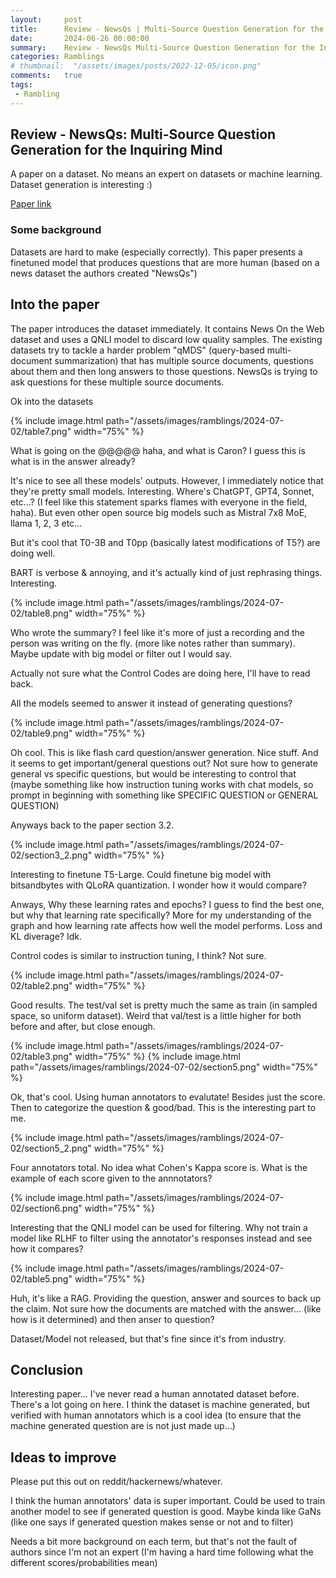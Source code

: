 ```yaml
---
layout:     post
title:      Review - NewsQs | Multi-Source Question Generation for the Inquiring Mind
date:       2024-06-26 00:00:00
summary:    Review - NewsQs Multi-Source Question Generation for the Inquiring Mind
categories: Ramblings
# thumbnail:  "/assets/images/posts/2022-12-05/icon.png"
comments:   true
tags:
 - Rambling
---
```


## Review - NewsQs: Multi-Source Question Generation for the Inquiring Mind

A paper on a dataset. No means an expert on datasets or machine learning. Dataset generation is interesting :)

[Paper link](https://arxiv.org/pdf/2402.18479)

### Some background

Datasets are hard to make (especially correctly). This paper presents a finetuned model that produces questions that are more human (based on a news dataset the authors created "NewsQs")

## Into the paper

The paper introduces the dataset immediately. It contains News On the Web dataset and uses a QNLI model to discard low quality samples. The existing datasets try to tackle a harder problem "qMDS" (query-based multi-document summarization) that has multiple source documents, questions about them and then long answers to those questions. NewsQs is trying to ask questions for these multiple source documents.

Ok into the datasets

{% include image.html path="/assets/images/ramblings/2024-07-02/table7.png" width="75%" %}

What is going on the @@@@@ haha, and what is Caron? I guess this is what is in the answer already? 

It's nice to see all these models' outputs. However, I immediately notice that they're pretty small models. Interesting. Where's ChatGPT, GPT4, Sonnet, etc...? (I feel like this statement sparks flames with everyone in the field, haha). But even other open source big models such as Mistral 7x8 MoE, llama 1, 2, 3 etc...

But it's cool that T0-3B and T0pp (basically latest modifications of T5?) are doing well.

BART is verbose & annoying, and it's actually kind of just rephrasing things. Interesting.

{% include image.html path="/assets/images/ramblings/2024-07-02/table8.png" width="75%" %}

Who wrote the summary? I feel like it's more of just a recording and the person was writing on the fly. (more like notes rather than summary). Maybe update with big model or filter out I would say.

Actually not sure what the Control Codes are doing here, I'll have to read back.

All the models seemed to answer it instead of generating questions?

{% include image.html path="/assets/images/ramblings/2024-07-02/table9.png" width="75%" %}

Oh cool. This is like flash card question/answer generation. Nice stuff. And it seems to get important/general questions out? Not sure how to generate general vs specific questions, but would be interesting to control that (maybe something like how instruction tuning works with chat models, so prompt in beginning with something like SPECIFIC QUESTION or GENERAL QUESTION)

Anyways back to the paper section 3.2.

{% include image.html path="/assets/images/ramblings/2024-07-02/section3_2.png" width="75%" %}

Interesting to finetune T5-Large. Could finetune big model with bitsandbytes with QLoRA quantization. I wonder how it would compare?

Anways, Why these learning rates and epochs? I guess to find the best one, but why that learning rate specifically? More for my understanding of the graph and how learning rate affects how well the model performs. Loss and KL diverage? Idk.

Control codes is similar to instruction tuning, I think? Not sure.

{% include image.html path="/assets/images/ramblings/2024-07-02/table2.png" width="75%" %}

Good results. The test/val set is pretty much the same as train (in sampled space, so uniform dataset). Weird that val/test is a little higher for both before and after, but close enough.

{% include image.html path="/assets/images/ramblings/2024-07-02/table3.png" width="75%" %}
{% include image.html path="/assets/images/ramblings/2024-07-02/section5.png" width="75%" %}

Ok, that's cool. Using human annotators to evalutate! Besides just the score. Then to categorize the question & good/bad. This is the interesting part to me.

{% include image.html path="/assets/images/ramblings/2024-07-02/section5_2.png" width="75%" %}

Four annotators total. No idea what Cohen's Kappa score is. What is the example of each score given to the annnotators?

{% include image.html path="/assets/images/ramblings/2024-07-02/section6.png" width="75%" %}

Interesting that the QNLI model can be used for filtering. Why not train a model like RLHF to filter using the annotator's responses instead and see how it compares?

{% include image.html path="/assets/images/ramblings/2024-07-02/table5.png" width="75%" %}

Huh, it's like a RAG. Providing the question, answer and sources to back up the claim. Not sure how the documents are matched with the answer... (like how is it determined) and then anser to question?

Dataset/Model not released, but that's fine since it's from industry.

## Conclusion

Interesting paper... I've never read a human annotated dataset before. There's a lot going on here. I think the dataset is machine generated, but verified with human annotators which is a cool idea (to ensure that the machine generated question are is not just made up...)

## Ideas to improve

Please put this out on reddit/hackernews/whatever. 

I think the human annotators' data is super important. Could be used to train another model to see if generated question is good. Maybe kinda like GaNs (like one says if generated question makes sense or not and to filter)

Needs a bit more background on each term, but that's not the fault of authors since I'm not an expert (I'm having a hard time following what the different scores/probabilities mean)








